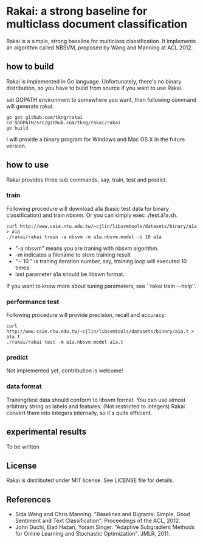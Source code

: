 # Rakai: a strong baseline for multiclass document classification

Rakai is a simple, strong baseline for multiclass classification.
It implements an algorithm called NBSVM, proposed by Wang and Manning at ACL 2012.

## how to build

Rakai is implemented in Go language. Unfortunately, there's no binary distribution, so you have to build from source if you want to use Rakai.

set GOPATH environment to somewhere you want, then following command will generate rakai.

    go get github.com/tkng/rakai
    cd $GOPATH/src/github.com/tkng/rakai/rakai
    go build

I will provide a binary program for Windows and Mac OS X in the future version.

## how to use

Rakai provides three sub commands, say, train, test and predict.

### train

Following procedure will download a1a (basic test data for binary classification) and train nbsvm. Or you can simply exec ./test.a1a.sh.

    curl http://www.csie.ntu.edu.tw/~cjlin/libsvmtools/datasets/binary/a1a > a1a
    ./rakai/rakai train -a nbsvm -m a1a.nbsvm.model -i 10 a1a

  * "-a nbsvm" means you are traning with nbsvm algorithm.
  * -m indicates a filename to store training result
  * "-i 10 " is traning iteration number, say, training loop will executed 10 times
  * last parameter a1a should be libsvm format.

If you want to know more about tuning parameters, see ``rakai train --help''.

### performance test

Following procedure will provide precision, recall and accuracy.

    curl http://www.csie.ntu.edu.tw/~cjlin/libsvmtools/datasets/binary/a1a.t > a1a.t
    ./rakai/rakai test -m a1a.nbsvm.model a1a.t

### predict

Not implemented yet, contribution is welcome!

### data format

Training/test data should conform to libsvm format. You can use almost arbitrary string as labels and features. (Not restricted to integers) Rakai convert them into integers internally, so it's quite efficient.

## experimental results

To be written

## License

Rakai is distributed under MIT license. See LICENSE file for details.

## References

  * Sida Wang and Chris Manning. "Baselines and Bigrams: Simple, Good Sentiment and Text Classification". Proceedings of the ACL, 2012.
  * John Duchi, Elad Hazan, Yoram Singer. "Adaptive Subgradient Methods for Online Learning and Stochastic Optimization". JMLR, 2011.
